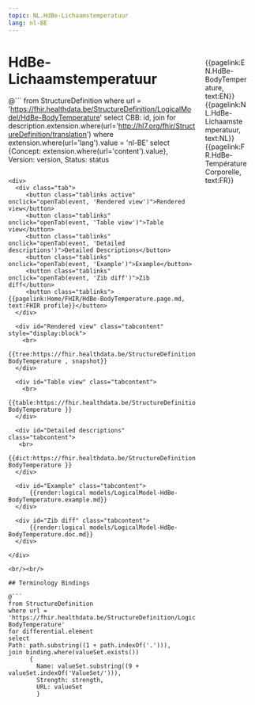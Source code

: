 ```yaml
---
topic: NL.HdBe-Lichaamstemperatuur
lang: nl-BE
---
```


<div style="float:right;width:85px;padding:10px;margin:10">
<p>{{pagelink:EN.HdBe-BodyTemperature, text:EN}}  {{pagelink:NL.HdBe-Lichaamstemperatuur, text:NL}}  {{pagelink:FR.HdBe-TempératureCorporelle, text:FR}}<p>
</div>

# HdBe-Lichaamstemperatuur



@```
from StructureDefinition
where url = 'https://fhir.healthdata.be/StructureDefinition/LogicalModel/HdBe-BodyTemperature'
select 
CBB: id,
join for description.extension.where(url='http://hl7.org/fhir/StructureDefinition/translation') where extension.where(url='lang').value = 'nl-BE' select {Concept: extension.where(url='content').value}, 
Version: version,
Status: status
```

<div>
  <div class="tab">
     <button class="tablinks active" onclick="openTab(event, 'Rendered view')">Rendered view</button>
     <button class="tablinks" onclick="openTab(event, 'Table view')">Table view</button>
     <button class="tablinks" onclick="openTab(event, 'Detailed descriptions')">Detailed Descriptions</button>
     <button class="tablinks" onclick="openTab(event, 'Example')">Example</button>
     <button class="tablinks" onclick="openTab(event, 'Zib diff')">Zib diff</button>
     <button class="tablinks">{{pagelink:Home/FHIR/HdBe-BodyTemperature.page.md, text:FHIR profile}}</button>
  </div>

  <div id="Rendered view" class="tabcontent" style="display:block">
    <br>
      {{tree:https://fhir.healthdata.be/StructureDefinition/LogicalModel/HdBe-BodyTemperature , snapshot}}
  </div>

  <div id="Table view" class="tabcontent">
    <br>
      {{table:https://fhir.healthdata.be/StructureDefinition/LogicalModel/HdBe-BodyTemperature }}
  </div>

  <div id="Detailed descriptions" class="tabcontent">
   <br>
      {{dict:https://fhir.healthdata.be/StructureDefinition/LogicalModel/HdBe-BodyTemperature }}
  </div>

  <div id="Example" class="tabcontent">
      {{render:logical models/LogicalModel-HdBe-BodyTemperature.example.md}}
  </div>

  <div id="Zib diff" class="tabcontent">
      {{render:logical models/LogicalModel-HdBe-BodyTemperature.doc.md}}
  </div>

</div>

<br/><br/> 

## Terminology Bindings

@```
from StructureDefinition
where url = 'https://fhir.healthdata.be/StructureDefinition/LogicalModel/HdBe-BodyTemperature'
for differential.element
select
Path: path.substring((1 + path.indexOf('.'))),
join binding.where(valueSet.exists())
      { 
        Name: valueSet.substring((9 + valueSet.indexOf('ValueSet/'))),
        Strength: strength,
        URL: valueSet
        }
```  